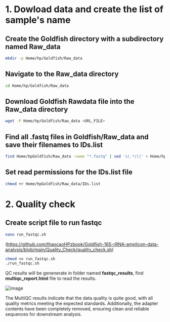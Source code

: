 # 1. Dowload data and create the list of sample's name
## Create the Goldfish directory with a subdirectory named Raw_data
```bash
mkdir -p Home/hp/Goldfish/Raw_data
```
## Navigate to the Raw_data directory
```bash
cd Home/hp/Goldfish/Raw_data
```

## Download Goldfish Rawdata file into the Raw_data directory
```bash
wget -P Home/hp/Goldfish/Raw_data <URL_FILE>
```

## Find all .fastq files in Goldfish/Raw_data and save their filenames to IDs.list
```bash
find Home/hpGoldfish/Raw_data -name "*.fastq" | sed 's|.*/||' > Home/hp/Goldfish/Raw_data/IDs.list
```
## Set read permissions for the IDs.list file
```bash
chmod +r Home/hpGoldfish/Raw_data/IDs.list
```
# 2. Quality check
## Create script file to run fastqc
```bash
nano run_fastqc.sh
```
(https://github.com/thaocaoHPzbook/Goldfish-16S-rRNA-amplicon-data-analysis/blob/main/Quality_Check/quality_check.sh)


```bash
chmod +x run_fastqc.sh
./run_fastqc.sh
```
QC results will be genenerate in folder named **fastqc_results**, find **multiqc_report.html** file to read the results.

![image](https://github.com/user-attachments/assets/01848d8e-5dfc-4298-baa5-73a32b2490fb)

The MultiQC results indicate that the data quality is quite good, with all quality metrics meeting the expected standards. Additionally, the adapter contents have been completely removed, ensuring clean and reliable sequences for downstream analysis.



